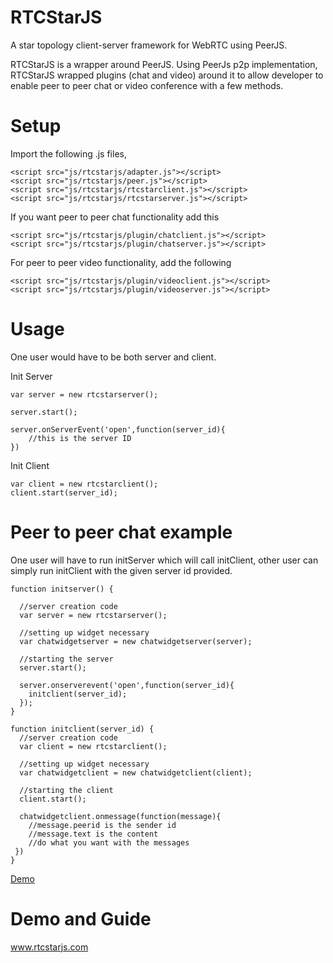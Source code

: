 RTCStarJS
=========

A star topology client-server framework for WebRTC using PeerJS. 

RTCStarJS is a wrapper around PeerJS. Using PeerJs p2p implementation, RTCStarJS wrapped plugins (chat and video) around it to allow developer to enable peer to peer chat or video conference with a few methods. 

Setup 
=========
Import the following .js files, 

    <script src="js/rtcstarjs/adapter.js"></script> 
    <script src="js/rtcstarjs/peer.js"></script> 
    <script src="js/rtcstarjs/rtcstarclient.js"></script> 
    <script src="js/rtcstarjs/rtcstarserver.js"></script>

If you want peer to peer chat functionality add this

    <script src="js/rtcstarjs/plugin/chatclient.js"></script> 
    <script src="js/rtcstarjs/plugin/chatserver.js"></script> 

For peer to peer video functionality, add the following

    <script src="js/rtcstarjs/plugin/videoclient.js"></script> 
    <script src="js/rtcstarjs/plugin/videoserver.js"></script>

Usage
=========
One user would have to be both server and client.

Init Server 

    var server = new rtcstarserver(); 
    
    server.start();
    
    server.onServerEvent('open',function(server_id){
    	//this is the server ID 
    })

Init Client

    var client = new rtcstarclient(); 
    client.start(server_id);


Peer to peer chat example
=========
One user will have to run initServer which will call initClient, other user can simply run initClient with the given server id provided.

    function initserver() { 
      
      //server creation code 
      var server = new rtcstarserver(); 

      //setting up widget necessary 
      var chatwidgetserver = new chatwidgetserver(server); 

      //starting the server 
      server.start(); 

      server.onserverevent('open',function(server_id){ 
        initclient(server_id); 
      }); 
    } 

    function initclient(server_id) { 
      //server creation code 
      var client = new rtcstarclient(); 

      //setting up widget necessary 
      var chatwidgetclient = new chatwidgetclient(client); 

      //starting the client 
      client.start(); 

      chatwidgetclient.onmessage(function(message){ 
        //message.peerid is the sender id 
        //message.text is the content 
        //do what you want with the messages 
     }) 
    } 

[Demo](http://rtcstarjs.com/ChatDemo.html)

Demo and Guide
=========
www.rtcstarjs.com 